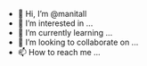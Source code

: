 - 👋 Hi, I’m @manitall
- 👀 I’m interested in ...
- 🌱 I’m currently learning ...
- 💞️ I’m looking to collaborate on ...
- 📫 How to reach me ...

<!---
manitall/manitall is a ✨ special ✨ repository because its `README.md` (this file) appears on your GitHub profile.
You can click the Preview link to take a look at your changes.
--->
